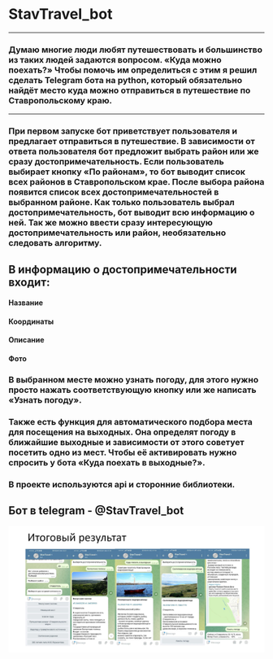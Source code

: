 # StavTravel_bot
---
### Думаю многие люди любят путешествовать и большинство из таких людей задаются вопросом. «Куда можно поехать?» Чтобы помочь им определиться с этим я решил сделать Telegram бота на python, который обязательно найдёт место куда можно отправиться в путешествие по Ставропольскому краю.
---
### При первом запуске бот приветствует пользователя и предлагает отправиться в путешествие. В зависимости от ответа пользователя бот предложит выбрать район или же сразу достопримечательность. Если пользователь выбирает кнопку «По районам», то бот выводит список всех районов в Ставропольском крае. После выбора района появится список всех достопримечательностей в выбранном районе. Как только пользователь выбрал достопримечательность, бот выводит всю информацию о ней. Так же можно ввести сразу интересующую достопримечательность или район, необязательно следовать алгоритму. 

## В информацию о достопримечательности входит:
#### Название
#### Координаты
#### Описание
#### Фото

### В выбранном месте можно узнать погоду, для этого нужно просто нажать соответствующую кнопку или же написать «Узнать погоду».
### Также есть функция для автоматического подбора места для посещения на выходных. Она определят погоду в ближайшие выходные и зависимости от этого советует посетить одно из мест. Чтобы её активировать нужно спросить у бота «Куда поехать в выходные?».

### В проекте используются api и сторонние библиотеки.
## Бот в telegram - @StavTravel_bot
![](preview/Screenshot_1.jpg)
